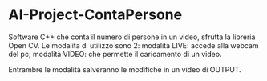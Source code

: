 # AI-Project-ContaPersone

Software C++ che conta il numero di persone in un video, sfrutta la libreria Open CV. 
Le modalita di utilizzo sono 2:
  modalità LIVE: accede alla webcam del pc;
  modalità VIDEO: che permette il caricamento di un video.
  
Entrambre le modalità salveranno le modifiche in un video di OUTPUT.

